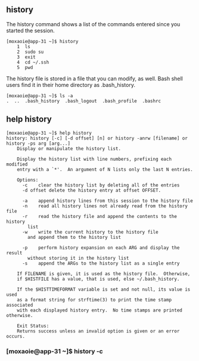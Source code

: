 ## history
The history command shows a list of the commands entered since you started the session.
```
[moxaoie@app-31 ~]$ history
    1  ls
    2  sudo su
    3  exit
    4  cd ~/.ssh
    5  pwd
```

The history file is stored in a file that you can modify, as well. Bash shell users find it in their home directory as .bash_history.


```
[moxaoie@app-31 ~]$ ls -a
.  ..  .bash_history  .bash_logout  .bash_profile  .bashrc
```

## help history
```
[moxaoie@app-31 ~]$ help history
history: history [-c] [-d offset] [n] or history -anrw [filename] or history -ps arg [arg...]
    Display or manipulate the history list.
    
    Display the history list with line numbers, prefixing each modified
    entry with a `*'.  An argument of N lists only the last N entries.
    
    Options:
      -c	clear the history list by deleting all of the entries
      -d offset	delete the history entry at offset OFFSET.
    
      -a	append history lines from this session to the history file
      -n	read all history lines not already read from the history file
      -r	read the history file and append the contents to the history
    	list
      -w	write the current history to the history file
    	and append them to the history list
    
      -p	perform history expansion on each ARG and display the result
    	without storing it in the history list
      -s	append the ARGs to the history list as a single entry
    
    If FILENAME is given, it is used as the history file.  Otherwise,
    if $HISTFILE has a value, that is used, else ~/.bash_history.
    
    If the $HISTTIMEFORMAT variable is set and not null, its value is used
    as a format string for strftime(3) to print the time stamp associated
    with each displayed history entry.  No time stamps are printed otherwise.
    
    Exit Status:
    Returns success unless an invalid option is given or an error occurs.
```

### [moxaoie@app-31 ~]$ history -c
